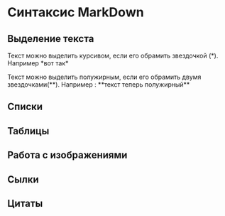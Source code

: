 # Синтаксис MarkDоwn

## Выделение текста

Текст можно выделить курсивом, если его обрамить звездочкой (*). Например *вот так\*

Текст можно выделить полужирным, если его обрамить двумя звездочками(**). Например : **текст теперь полужирный\*\*

## Списки

## Таблицы

## Работа с изображениями

## Сылки

## Цитаты
